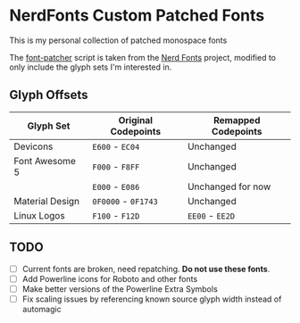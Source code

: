 # NerdFonts Custom Patched Fonts

This is my personal collection of patched monospace fonts

The [font-patcher](font-patcher.py) script is taken from the [Nerd Fonts](https://github.com/ryanoasis/nerd-fonts) project, modified to only include the glyph sets I'm interested in.


## Glyph Offsets

| Glyph Set       | Original Codepoints | Remapped Codepoints |
| --------------- | ------------------- | ------------------- |
| Devicons        | `E600` - `EC04`     | Unchanged           |
| Font Awesome 5  | `F000` - `F8FF`     | Unchanged           |
|                 | `E000` - `E086`     | Unchanged for now   |
| Material Design | `0F0000` - `0F1743` | Unchanged           |
| Linux Logos     | `F100` - `F12D`     | `EE00` - `EE2D`     |

## TODO

- [ ] Current fonts are broken, need repatching. **Do not use these fonts**.
- [ ] Add Powerline icons for Roboto and other fonts
- [ ] Make better versions of the Powerline Extra Symbols
- [ ] Fix scaling issues by referencing known source glyph width instead of automagic
